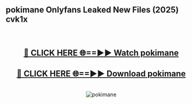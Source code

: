 <h2>pokimane Onlyfans Leaked New Files (2025) cvk1x</h2>
<br>
<div align="center">
<h2><a href="https://mediafiles.top/pokimane&ref=git" rel="nofollow">🔴 CLICK HERE 🌐==►► Watch pokimane</a></h2>
<h2><a href="https://mediafiles.top/pokimane&ref=git" rel="nofollow">🔴 CLICK HERE 🌐==►► Download pokimane</a></h2>
<br>
<a href="https://mediafiles.top/pokimane&ref=git" rel="nofollow" data-target="animated-image.originalLink"><img src="https://i.ibb.co.com/xMMVF88/686577567.gif" alt="pokimane" style="max-width: 100%; display: inline-block;" data-target="animated-image.originalImage"></a>
</div>
<br>
<br>